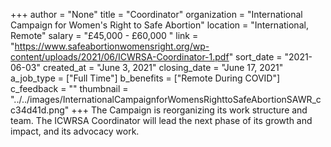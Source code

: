 +++
author = "None"
title = "Coordinator"
organization = "International Campaign for Women's Right to Safe Abortion"
location = "International, Remote"
salary = "£45,000 - £60,000 "
link = "https://www.safeabortionwomensright.org/wp-content/uploads/2021/06/ICWRSA-Coordinator-1.pdf"
sort_date = "2021-06-03"
created_at = "June 3, 2021"
closing_date = "June 17, 2021"
a_job_type = ["Full Time"]
b_benefits = ["Remote During COVID"]
c_feedback = ""
thumbnail = "../../images/InternationalCampaignforWomensRighttoSafeAbortionSAWR_cc34d41d.png"
+++
The Campaign is reorganizing its work structure and team. The ICWRSA Coordinator will lead the next phase of its growth and impact, and its advocacy work. 